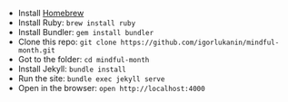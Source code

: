 * Install [Homebrew](https://brew.sh)
* Install Ruby: `brew install ruby`
* Install Bundler: `gem install bundler`
* Clone this repo: `git clone https://github.com/igorlukanin/mindful-month.git`
* Got to the folder: `cd mindful-month`
* Install Jekyll: `bundle install`
* Run the site: `bundle exec jekyll serve`
* Open in the browser: `open http://localhost:4000`